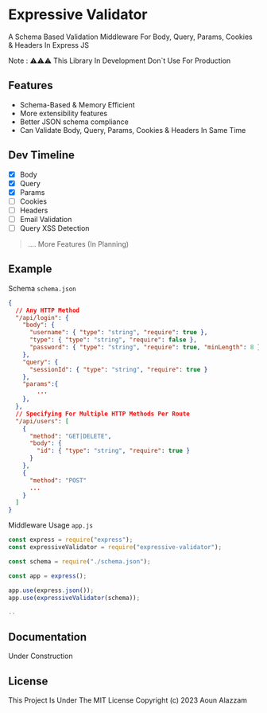 # Expressive Validator

A Schema Based Validation Middleware For Body, Query, Params, Cookies & Headers In Express JS

Note : ⚠️⚠️⚠️ This Library In Development Don`t Use For Production

## Features

- Schema-Based & Memory Efficient
- More extensibility features
- Better JSON schema compliance
- Can Validate Body, Query, Params, Cookies & Headers In Same Time

## Dev Timeline

- [x] Body
- [x] Query
- [x] Params
- [ ] Cookies
- [ ] Headers
- [ ] Email Validation
- [ ] Query XSS Detection

> .... More Features (In Planning)

## Example

Schema `schema.json`

```json
{
  // Any HTTP Method
  "/api/login": {
    "body": {
      "username": { "type": "string", "require": true },
      "type": { "type": "string", "require": false },
      "password": { "type": "string", "require": true, "minLength": 8 }
    },
    "query": {
      "sessionId": { "type": "string", "require": true }
    },
    "params":{
        ...
    },
  },
  // Specifying For Multiple HTTP Methods Per Route
  "/api/users": [
    {
      "method": "GET|DELETE",
      "body": {
        "id": { "type": "string", "require": true }
      }
    },
    {
      "method": "POST"
      ...
    }
  ]
}
```

Middleware Usage `app.js`

```javascript
const express = require("express");
const expressiveValidator = require("expressive-validator");

const schema = require("./schema.json");

const app = express();

app.use(express.json());
app.use(expressiveValidator(schema));

..

```

## Documentation

Under Construction

## License

This Project Is Under The MIT License
Copyright (c) 2023 Aoun Alazzam
